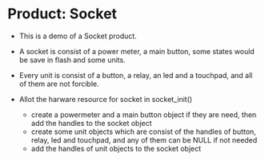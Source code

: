 # Product: Socket

* This is a demo of a Socket product.

* A socket is consist of a power meter, a main button, some states would be save in flash and some units.
* Every unit is consist of a button, a relay, an led and a touchpad, and all of them are not forcible.

* Allot the harware resource for socket in socket_init()
	* create a powermeter and a main button object if they are need, then add the handles to the socket object
	* create some unit objects which are consist of the handles of button, relay, led and touchpad, and any of them can be NULL if not needed
	* add the handles of unit objects to the socket object